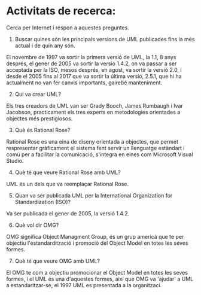 # Activitats de recerca:

Cerca per Internet i respon a aquestes preguntes.

1. Buscar quines són les principals versions de UML publicades fins la més actual i de quin any són.

El novembre de 1997 va sortir la primera versió de  UML, la 1.1, 8 anys després, el gener de 2005 va sortir la versió 1.4.2, on va passar a ser acceptada per la ISO, mesos després, en agost, va sortir la versió 2.0, i desde el 2005 fins al 2017 que va sortir la última versió, 2.5.1, que hi ha actualment no van fer canvis importants, gairebé manteniment.

2. Qui va crear UML?

Els tres creadors de UML van ser  Grady Booch, James Rumbaugh i Ivar Jacobson, practicament els tres experts en metodologies orientades a objectes més prestigiosos.

3. Què és Rational Rose?

Rational Rose es una eina de diseny orientada a objectes, que permet respresentar gràficament el sistema fent servir un llenguatge estàndart i comú per a facilitar la comunicació, s'integra en eines com Microsoft Visual Studio.

4. Què té que veure Rational Rose amb UML?

UML és un dels que va reemplaçar Rational Rose.

5. Quan va ser publicada UML per la International Organization for Standardization (ISO)?

Va ser publicada el gener de 2005, la versió 1.4.2.

6. Què vol dir OMG?

OMG significa Object Managment Group, és un grup americà que te per objectiu l'estandardització i promoció del Object Model en totes les seves formes.

7. Què té que veure OMG amb UML?

El OMG te com a objectiu promocionar el Object Model en totes les seves formes, i el UML és una d'aquestes formes, així que OMG va 'ajudar' a UML a estandaritzar-se, el 1997 UML es presentada a la organitzaci. 
